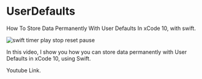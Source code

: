 # UserDefaults
How To Store Data Permanently With User Defaults In xCode 10, with swift.

![swift timer play stop reset pause](https://i.ibb.co/DYVv9Sm/userdefaults.png)

In this video, I show you how you can store data permanently with User Defaults in xCode 10, using Swift.

Youtube Link. 

